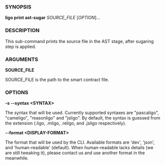 
### SYNOPSIS

**ligo print ast-sugar** *SOURCE_FILE* \[*OPTION*\]\...

### DESCRIPTION

This sub-command prints the source file in the AST stage, after sugaring step is applied.

### ARGUMENTS

**SOURCE_FILE**

SOURCE_FILE is the path to the smart contract file.

### OPTIONS

**-s --syntax &lt;SYNTAX&gt;**

The syntax that will be used. Currently supported syntaxes are "pascaligo", "cameligo", "reasonligo" and "jsligo". By default, the syntax is guessed from the extension (.ligo, .mligo, .religo, and .jsligo respectively).

**--format &lt;DISPLAY-FORMAT&gt;**

The format that will be used by the CLI. Available formats are 'dev', 'json', and 'human-readable' (default). When human-readable lacks details (we are still tweaking it), please contact us and use another format in the meanwhile.

